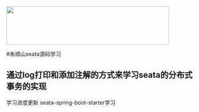 <img src="https://img.alicdn.com/imgextra/i1/O1CN011z0JfQ2723QgDiWuH_!!6000000007738-2-tps-1497-401.png"  height="100" width="426">

#朱顺山seata源码学习 


## 通过log打印和添加注解的方式来学习seata的分布式事务的实现


学习进度更新 seata-spring-boot-starter学习 








